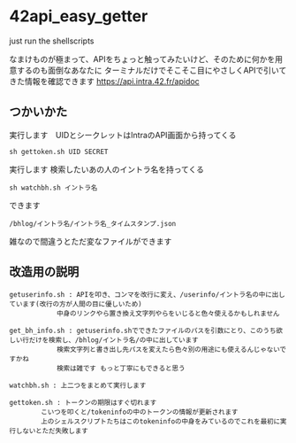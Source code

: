 # 42api_easy_getter
just run the shellscripts

なまけものが極まって、APIをちょっと触ってみたいけど、そのために何かを用意するのも面倒なあなたに
ターミナルだけでそこそこ目にやさしくAPIで引いてきた情報を確認できます
https://api.intra.42.fr/apidoc

## つかいかた

実行します　UIDとシークレットはIntraのAPI画面から持ってくる

```sh gettoken.sh UID SECRET```

実行します 検索したいあの人のイントラ名を持ってくる

```sh watchbh.sh イントラ名```

できます

```/bhlog/イントラ名/イントラ名_タイムスタンプ.json```


雑なので間違うとただ変なファイルができます


## 改造用の説明

	getuserinfo.sh : APIを叩き、コンマを改行に変え、/userinfo/イントラ名の中に出しています(改行の方が人間の目に優しいため)
				中身のリンクやら置き換え文字列やらをいじると色々使えるかもしれません

	get_bh_info.sh : getuserinfo.shでできたファイルのパスを引数にとり、このうち欲しい行だけを検索し、/bhlog/イントラ名/の中に出しています
				検索文字列と書き出し先パスを変えたら色々別の用途にも使えるんじゃないですかね
    			検索は雑です もっと丁寧にもできると思う

	watchbh.sh : 上二つをまとめて実行します

	gettoken.sh : トークンの期限はすぐ切れます
 			こいつを叩くと/tokeninfoの中のトークンの情報が更新されます
			上のシェルスクリプトたちはこのtokeninfoの中身をみているのでこれを最初に実行しないとただ失敗します

